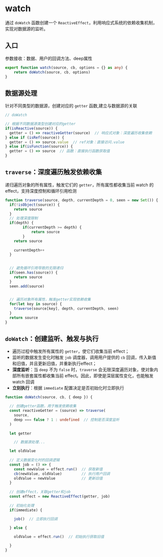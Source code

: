 # watch
通过 `doWatch` 函数创建一个 `ReactiveEffect`，利用响应式系统的依赖收集机制，实现对数据源的监听。

## 入口
参数接收：数据、用户的回调方法、deep属性
```ts
export function watch(source, cb, options = {} as any) {
    return doWatch(source, cb, options)
}
```

## 数据源处理
针对不同类型的数据源，创建对应的 `getter` 函数,建立与数据源的关联
```ts
// doWatch

// 根据不同数据源类型创建对应的getter
if(isReactive(source)) {
  getter = () => reactiveGetter(source)  // 响应式对象：深度遍历收集依赖
} else if (isRef(source)) {
  getter = () => source.value  // ref对象：直接访问.value
} else if(isFunction(source)) {
  getter = () => source  // 函数：直接执行函数获取值
}
```


## `traverse`：深度遍历触发依赖收集
递归遍历对象的所有属性，触发它们的 `getter`，所有属性都收集当前 watch 的 effect，支持深度控制和循环引用检测
```ts
function traverse(source, depth, currentDepth = 0, seen = new Set()) {
  if(!isObject(source)) {
    return source
  }
  // 处理深度限制
  if(depth) {
        if(currentDepth >= depth) {
            return source
        }
    return source
    
    currentDepth++
  }

  
  // 避免循环引用导致的无限递归
  if(seen.has(source)) {
    return source
  }
  seen.add(source)
  

  // 遍历对象所有属性，触发getter实现依赖收集
  for(let key in source) {
    traverse(source[key], depth, currentDepth, seen)
  }
  return source
}
```

## `doWatch`：创建监听、触发与执行
 - 遍历过程中触发所有属性的 `getter`，使它们收集当前 effect；
 - 监听的数据发生变化时触发 `job` 调度器，调用用户提供的 `cb` 回调，传入新值和旧值，并且更新旧值，并重新执行effect；
 - **深度监听**：当 `deep` 不为 `false` 时，`traverse` 会无限深度遍历对象，使对象内部所有嵌套属性都收集当前 effect。因此，即使是深层属性变化，也能触发 watch 回调
 - **立刻执行**：根据 `immediate` 配置决定是否初始化时立即执行
```ts
function doWatch(source, cb, { deep }) {

  // 创建getter函数，用于触发依赖收集
  const reactiveGetter = (source) => traverse(
    source, 
    deep === false ? 1 : undefined  // 控制是否深度监听
  )
  
  let getter

    // 数据源处理...

  let oldValue
  
  // 定义数据变化时的回调逻辑
  const job = () => {
    const newValue = effect.run()  // 获取新值
    cb(newValue, oldValue)         // 执行用户回调
    oldValue = newValue            // 更新旧值
  }
  
  // 创建effect，关联getter和job
  const effect = new ReactiveEffect(getter, job)
  
  // 初始化处理
  if(immediate) {
    
    job()  // 立即执行回调

  } else {

    oldValue = effect.run()  // 初始执行获取旧值

  }
}
```